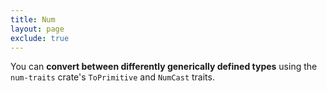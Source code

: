 ```yaml
---
title: Num
layout: page
exclude: true
---
```


You can **convert between differently generically defined types** using the `num-traits` crate's `ToPrimitive` and `NumCast` traits.
<!--stackedit_data:
eyJoaXN0b3J5IjpbMTQwOTU3Mjk0NV19
-->